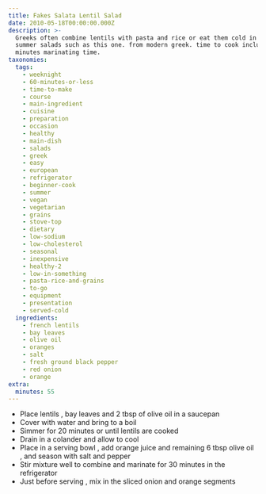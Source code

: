 ```yaml
---
title: Fakes Salata Lentil Salad
date: 2010-05-18T00:00:00.000Z
description: >-
  Greeks often combine lentils with pasta and rice or eat them cold in simple
  summer salads such as this one. from modern greek. time to cook includes 30
  minutes marinating time.
taxonomies:
  tags:
    - weeknight
    - 60-minutes-or-less
    - time-to-make
    - course
    - main-ingredient
    - cuisine
    - preparation
    - occasion
    - healthy
    - main-dish
    - salads
    - greek
    - easy
    - european
    - refrigerator
    - beginner-cook
    - summer
    - vegan
    - vegetarian
    - grains
    - stove-top
    - dietary
    - low-sodium
    - low-cholesterol
    - seasonal
    - inexpensive
    - healthy-2
    - low-in-something
    - pasta-rice-and-grains
    - to-go
    - equipment
    - presentation
    - served-cold
  ingredients:
    - french lentils
    - bay leaves
    - olive oil
    - oranges
    - salt
    - fresh ground black pepper
    - red onion
    - orange
extra:
  minutes: 55
---
```

 - Place lentils , bay leaves and 2 tbsp of olive oil in a saucepan
 - Cover with water and bring to a boil
 - Simmer for 20 minutes or until lentils are cooked
 - Drain in a colander and allow to cool
 - Place in a serving bowl , add orange juice and remaining 6 tbsp olive oil , and season with salt and pepper
 - Stir mixture well to combine and marinate for 30 minutes in the refrigerator
 - Just before serving , mix in the sliced onion and orange segments

